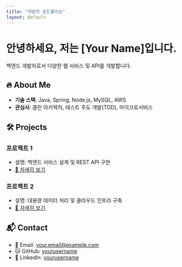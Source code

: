 ```yaml
---
title: "개발자 포트폴리오"
layout: default
---
```


# 안녕하세요, 저는 [Your Name]입니다.

백엔드 개발자로서 다양한 웹 서비스 및 API를 개발합니다.

## 🔥 About Me

- **기술 스택**: Java, Spring, Node.js, MySQL, AWS
- **관심사**: 클린 아키텍처, 테스트 주도 개발(TDD), 마이크로서비스

## 🛠 Projects

### 프로젝트 1

- 설명: 백엔드 서비스 설계 및 REST API 구현
- [🔗 자세히 보기](#)

### 프로젝트 2

- 설명: 대용량 데이터 처리 및 클라우드 인프라 구축
- [🔗 자세히 보기](#)

## 📬 Contact

- 📧 Email: your.email@example.com
- 🐱 GitHub: [yourusername](https://github.com/yourusername)
- 💼 LinkedIn: [yourusername](https://linkedin.com/in/yourusername)
